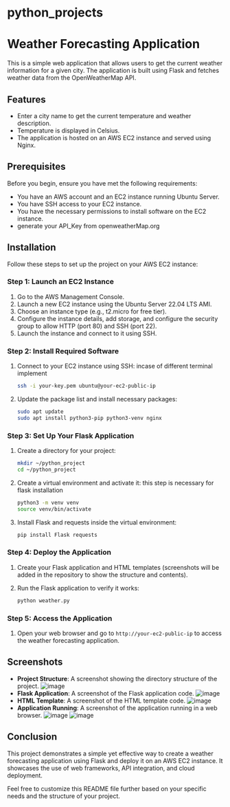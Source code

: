 # python_projects

# Weather Forecasting Application

This is a simple web application that allows users to get the current weather information for a given city. The application is built using Flask and fetches weather data from the OpenWeatherMap API.

## Features

- Enter a city name to get the current temperature and weather description.
- Temperature is displayed in Celsius.
- The application is hosted on an AWS EC2 instance and served using Nginx.

## Prerequisites

Before you begin, ensure you have met the following requirements:

- You have an AWS account and an EC2 instance running Ubuntu Server.
- You have SSH access to your EC2 instance.
- You have the necessary permissions to install software on the EC2 instance.
- generate your API_Key from openweatherMap.org

## Installation

Follow these steps to set up the project on your AWS EC2 instance:

### Step 1: Launch an EC2 Instance

1. Go to the AWS Management Console.
2. Launch a new EC2 instance using the Ubuntu Server 22.04 LTS AMI.
3. Choose an instance type (e.g., t2.micro for free tier).
4. Configure the instance details, add storage, and configure the security group to allow HTTP (port 80) and SSH (port 22).
5. Launch the instance and connect to it using SSH.

### Step 2: Install Required Software

1. Connect to your EC2 instance using SSH:
    incase of different terminal implement
    ```bash
    ssh -i your-key.pem ubuntu@your-ec2-public-ip
    ```

2. Update the package list and install necessary packages:

    ```bash
    sudo apt update
    sudo apt install python3-pip python3-venv nginx
    ```

### Step 3: Set Up Your Flask Application

1. Create a directory for your project:

    ```bash
    mkdir ~/python_project
    cd ~/python_project
    ```

2. Create a virtual environment and activate it:
    this step is necessary for flask installation

    ```bash
    python3 -m venv venv
    source venv/bin/activate
    ```

3. Install Flask and requests inside the virtual environment:

    ```bash
    pip install Flask requests
    ```

### Step 4: Deploy the Application

1. Create your Flask application and HTML templates (screenshots will be added in the repository to show the structure and contents).
2. Run the Flask application to verify it works:

    ```bash
    python weather.py
    ```
### Step 5: Access the Application

1. Open your web browser and go to `http://your-ec2-public-ip` to access the weather forecasting application.

## Screenshots

- **Project Structure**: A screenshot showing the directory structure of the project.
![image](https://github.com/user-attachments/assets/ff6a590d-dd65-4806-9a4e-3232be1a6b63)
- **Flask Application**: A screenshot of the Flask application code.
![image](https://github.com/user-attachments/assets/e3307a51-4317-4573-bcda-96c7145863af)
- **HTML Template**: A screenshot of the HTML template code.
![image](https://github.com/user-attachments/assets/23292e4f-e7ba-40c2-9a35-6843100bb8f0)
- **Application Running**: A screenshot of the application running in a web browser.
![image](https://github.com/user-attachments/assets/2148ddf0-cba4-4240-b3ba-f7404e734211)
![image](https://github.com/user-attachments/assets/442ad6d4-2b5b-46af-8fd8-8fabf4c3dffa)


## Conclusion

This project demonstrates a simple yet effective way to create a weather forecasting application using Flask and deploy it on an AWS EC2 instance. It showcases the use of web frameworks, API integration, and cloud deployment.

Feel free to customize this README file further based on your specific needs and the structure of your project.
